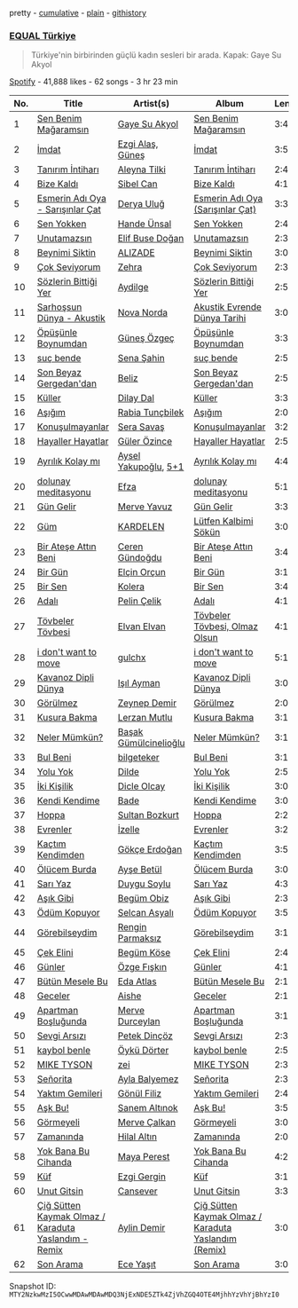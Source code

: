 pretty - [cumulative](/playlists/cumulative/37i9dQZF1DX3aD9A9aINSs.md) - [plain](/playlists/plain/37i9dQZF1DX3aD9A9aINSs) - [githistory](https://github.githistory.xyz/mackorone/spotify-playlist-archive/blob/main/playlists/plain/37i9dQZF1DX3aD9A9aINSs)

### [EQUAL Türkiye](https://open.spotify.com/playlist/37i9dQZF1DX3aD9A9aINSs)

> Türkiye'nin birbirinden güçlü kadın sesleri bir arada\. Kapak: Gaye Su Akyol

[Spotify](https://open.spotify.com/user/spotify) - 41,888 likes - 62 songs - 3 hr 23 min

| No. | Title | Artist(s) | Album | Length |
|---|---|---|---|---|
| 1 | [Sen Benim Mağaramsın](https://open.spotify.com/track/6w8wCVir8mfPfNGzB6Ap3j) | [Gaye Su Akyol](https://open.spotify.com/artist/0VsS7WKuNEsKGNIWuiwSyZ) | [Sen Benim Mağaramsın](https://open.spotify.com/album/6yWmxGqxfeUDMDM3mPOHVc) | 3:46 |
| 2 | [İmdat](https://open.spotify.com/track/4EqdtryLzCbXYK0Pr1e5p7) | [Ezgi Alaş](https://open.spotify.com/artist/3MPYl70VF5QlFVTOTRC9PZ), [Güneş](https://open.spotify.com/artist/0L3wrFI3QcbXAvFL7IaPQX) | [İmdat](https://open.spotify.com/album/2J5UY6OAgNrcA4ESKWQarx) | 3:54 |
| 3 | [Tanırım İntiharı](https://open.spotify.com/track/7s6yYB04JE83gdTybGJe4x) | [Aleyna Tilki](https://open.spotify.com/artist/4ckLjJztj53Ifid7WHweBn) | [Tanırım İntiharı](https://open.spotify.com/album/0miT4OrEIjnNlLDDHFPetS) | 2:47 |
| 4 | [Bize Kaldı](https://open.spotify.com/track/4SpbyEU2eWqR8bVpBaWNLR) | [Sibel Can](https://open.spotify.com/artist/2IiSMrjpXiteqhISWXkdUG) | [Bize Kaldı](https://open.spotify.com/album/7rIs9VYWm9AqK4aqTk7B51) | 4:14 |
| 5 | [Esmerin Adı Oya \- Sarışınlar Çat](https://open.spotify.com/track/5TPK3RmACz6NQF2fVB0pQb) | [Derya Uluğ](https://open.spotify.com/artist/7A6T0nTpXnPXDUGM1yEjEj) | [Esmerin Adı Oya \(Sarışınlar Çat\)](https://open.spotify.com/album/4rqcBFhRcBT5DqEKqSyHPY) | 3:30 |
| 6 | [Sen Yokken](https://open.spotify.com/track/4NMJzl0n1gdDmCFWtqiRHM) | [Hande Ünsal](https://open.spotify.com/artist/6YapGsI8u59kfewJjjJ2LJ) | [Sen Yokken](https://open.spotify.com/album/7MkcVM5HHkeJV1rT7yrgHW) | 2:42 |
| 7 | [Unutamazsın](https://open.spotify.com/track/0NQpsWRQP4W9LDLNo6RZ7m) | [Elif Buse Doğan](https://open.spotify.com/artist/56hgP8k96P8s7hQyMvXCHS) | [Unutamazsın](https://open.spotify.com/album/51PhvJu6YEVRdsVACNsgoY) | 2:30 |
| 8 | [Beynimi Siktin](https://open.spotify.com/track/4YjDw6azfkK9uyn4As5nDB) | [ALIZADE](https://open.spotify.com/artist/1EPZusBDP8yewhsaKtwktz) | [Beynimi Siktin](https://open.spotify.com/album/3feDEGL0SDtEqyNnHCesGw) | 3:04 |
| 9 | [Çok Seviyorum](https://open.spotify.com/track/1u6o64TzSoXNlBjeWyn3OE) | [Zehra](https://open.spotify.com/artist/2kdaYJfJVIGBaNcMmrg13p) | [Çok Seviyorum](https://open.spotify.com/album/4jkY2dgtksnHBNPrp29jww) | 2:33 |
| 10 | [Sözlerin Bittiği Yer](https://open.spotify.com/track/7sVy0m1T77LTQiH1MNx6Ab) | [Aydilge](https://open.spotify.com/artist/0cjA9XY1jx3RlniZbMkCWy) | [Sözlerin Bittiği Yer](https://open.spotify.com/album/4wtZmJ9z8asWYxoQppWawy) | 2:57 |
| 11 | [Sarhoşsun Dünya \- Akustik](https://open.spotify.com/track/6KfYpYXPKECIhjvIP9fukW) | [Nova Norda](https://open.spotify.com/artist/0A5AyLcMXZRmLE7i2maS0R) | [Akustik Evrende Dünya Tarihi](https://open.spotify.com/album/1JLUlc311J9UMkoqB2H2xS) | 3:05 |
| 12 | [Öpüşünle Boynumdan](https://open.spotify.com/track/1WwbiqFfGaIlqa63q2lCMT) | [Güneş Özgeç](https://open.spotify.com/artist/6mkCYg6ZwD3mv7XnLy19CB) | [Öpüşünle Boynumdan](https://open.spotify.com/album/6BmDTTrYFW7askosgQZhal) | 3:38 |
| 13 | [suç bende](https://open.spotify.com/track/1Cx75Ar7sN7zPogkCUR4Xd) | [Sena Şahin](https://open.spotify.com/artist/40VwjQ6yxDV90bjbDU124W) | [suç bende](https://open.spotify.com/album/1BawyviutGxsxUxczk49On) | 2:54 |
| 14 | [Son Beyaz Gergedan'dan](https://open.spotify.com/track/5otwt5y828CMRl2vr2aWRR) | [Beliz](https://open.spotify.com/artist/12QL4EXEXsPTOVjXBc8BD4) | [Son Beyaz Gergedan'dan](https://open.spotify.com/album/0pp18NYoYqZxNTWAbNvFft) | 2:57 |
| 15 | [Küller](https://open.spotify.com/track/5NIlDcCT0M8Kto5BWPCAqV) | [Dilay Dal](https://open.spotify.com/artist/0dgKXNAgYiDNSdMBFQEbv1) | [Küller](https://open.spotify.com/album/1mhWvwi99t95sYzgApE6Hv) | 3:34 |
| 16 | [Aşığım](https://open.spotify.com/track/2rVDAkhkNJeO6ylj4ohFjj) | [Rabia Tunçbilek](https://open.spotify.com/artist/6LFDD8c2UxP6NDMfrmlSMk) | [Aşığım](https://open.spotify.com/album/04usfyimGEOUwSlfayyrtk) | 2:02 |
| 17 | [Konuşulmayanlar](https://open.spotify.com/track/2tZ9wMlDXKBcfBqoBBmk1D) | [Sera Savaş](https://open.spotify.com/artist/0ZJEJs5ckjTCpL7BpyAHAF) | [Konuşulmayanlar](https://open.spotify.com/album/4uJad6JTNpY9YroACsFvNL) | 3:25 |
| 18 | [Hayaller Hayatlar](https://open.spotify.com/track/0anvD6eRPtfSgVOIadlI6B) | [Güler Özince](https://open.spotify.com/artist/4KonFbiSZXcrs9ZLe2A1mX) | [Hayaller Hayatlar](https://open.spotify.com/album/2iDjEDYHYRR9Ae76t68Czp) | 2:59 |
| 19 | [Ayrılık Kolay mı](https://open.spotify.com/track/5mHnMvkEIhx5SAUXhC74C8) | [Aysel Yakupoğlu](https://open.spotify.com/artist/2ZXIEujgkSOHFk47ra8Z1m), [5+1](https://open.spotify.com/artist/79u45H3Jr4rRRARgfCgsra) | [Ayrılık Kolay mı](https://open.spotify.com/album/3qJZ7UieMHmqj4B8nfSrV3) | 4:46 |
| 20 | [dolunay meditasyonu](https://open.spotify.com/track/3kX8em4J8LB096jDhJJxtO) | [Efza](https://open.spotify.com/artist/4gPXQMEdpsYmYZWtbk4ATJ) | [dolunay meditasyonu](https://open.spotify.com/album/4lrpDOKhGpL9PkVqBqYvQf) | 5:17 |
| 21 | [Gün Gelir](https://open.spotify.com/track/4MJuierRzALShybalYgnqm) | [Merve Yavuz](https://open.spotify.com/artist/1XDB3Z3o3zlgYN9dqEP5Rw) | [Gün Gelir](https://open.spotify.com/album/17hfdqwa0Lqxq8TrGakuch) | 3:37 |
| 22 | [Güm](https://open.spotify.com/track/7a51GZnqBaAOsMgGpbrO7d) | [KARDELEN](https://open.spotify.com/artist/4mNGMbwJpaXOAAqbAOEQms) | [Lütfen Kalbimi Sökün](https://open.spotify.com/album/4AA81z6a79qKsUPhGb2my7) | 3:02 |
| 23 | [Bir Ateşe Attın Beni](https://open.spotify.com/track/2PMapmxvMFp433esl0m6JD) | [Ceren Gündoğdu](https://open.spotify.com/artist/2t6i0lQOkrmuIInzYZFM90) | [Bir Ateşe Attın Beni](https://open.spotify.com/album/6XtwBOvkjs4GRsWnfq3yrE) | 3:45 |
| 24 | [Bir Gün](https://open.spotify.com/track/3ElINKvQUDuu9wmKkKX0PG) | [Elçin Orçun](https://open.spotify.com/artist/1e6JMnBTnlsmLfUIshPefJ) | [Bir Gün](https://open.spotify.com/album/1SVKOeVwtit5mMEjMABdjc) | 3:10 |
| 25 | [Bir Sen](https://open.spotify.com/track/1tXIxjedVUxZ05256Z63s1) | [Kolera](https://open.spotify.com/artist/2WrrDGOjPL1QFuLB45DZ7Q) | [Bir Sen](https://open.spotify.com/album/7bgZLhzFddYpz0RZjBLoIE) | 3:44 |
| 26 | [Adalı](https://open.spotify.com/track/0fqW7BBDU66tYemkDI8OVj) | [Pelin Çelik](https://open.spotify.com/artist/7kXc20Mf8rXcmW4eiV3OrO) | [Adalı](https://open.spotify.com/album/3qLx7Urz8oJXxdTEhaMhEz) | 4:11 |
| 27 | [Tövbeler Tövbesi](https://open.spotify.com/track/4uGPXLAwryUw5fH0u0AXAn) | [Elvan Elvan](https://open.spotify.com/artist/0t2P5mPqFnG1RxqK6s93zW) | [Tövbeler Tövbesi, Olmaz Olsun](https://open.spotify.com/album/0o4a3HvjquzMSowRR6wge5) | 4:12 |
| 28 | [i don't want to move](https://open.spotify.com/track/1wMHErCcAIAeU4PpIUd3l9) | [gulchx](https://open.spotify.com/artist/28azYZonw0glkoenF39SFK) | [i don't want to move](https://open.spotify.com/album/0qmIoMo45H2Zd2ioDGm593) | 5:10 |
| 29 | [Kavanoz Dipli Dünya](https://open.spotify.com/track/0bDSga9A3VmVS5i1Tz014U) | [Işıl Ayman](https://open.spotify.com/artist/5q6bMEU5EbDAOrTFUvOsC0) | [Kavanoz Dipli Dünya](https://open.spotify.com/album/2Y9FxEnCk3CZDiOu89lLHl) | 3:03 |
| 30 | [Görülmez](https://open.spotify.com/track/7khAjpvVflmoMX92LWaxUW) | [Zeynep Demir](https://open.spotify.com/artist/7D5fQOVySdv2FADQhxNly9) | [Görülmez](https://open.spotify.com/album/3sZYC5Qu1gjnA4TNt1dvjv) | 2:03 |
| 31 | [Kusura Bakma](https://open.spotify.com/track/4E3LchPdBVGTYHbhHLoBs5) | [Lerzan Mutlu](https://open.spotify.com/artist/2df65u5r3jxFWnlDF3L4aF) | [Kusura Bakma](https://open.spotify.com/album/0TOPcvrCVZKVSp25X7PzhS) | 3:19 |
| 32 | [Neler Mümkün?](https://open.spotify.com/track/5J1GJHxgnugB6bKzZizHGR) | [Başak Gümülcinelioğlu](https://open.spotify.com/artist/2t63DLmOGdPDk8AiF8qPPN) | [Neler Mümkün?](https://open.spotify.com/album/0L1GuEuzBKhwjgqTsdnIk3) | 3:10 |
| 33 | [Bul Beni](https://open.spotify.com/track/5lJTE1NKtBa9M4OYuZpYm8) | [bilgeteker](https://open.spotify.com/artist/4rD6EbWSKCTd59j1B7U7MI) | [Bul Beni](https://open.spotify.com/album/3plO7HV6GgbL9TJorSVaER) | 3:10 |
| 34 | [Yolu Yok](https://open.spotify.com/track/7JASZe5W1Xuu8hoMuAQeo3) | [Dilde](https://open.spotify.com/artist/0GDoXnSw4iGdysDQWCiuP3) | [Yolu Yok](https://open.spotify.com/album/48OGtuda8HgcPVCqqm5enB) | 2:52 |
| 35 | [İki Kişilik](https://open.spotify.com/track/0D4jeMcXabQ9yfozEAqBV3) | [Dicle Olcay](https://open.spotify.com/artist/0cJTMh5Hf6Z2iK6kBHYsC4) | [İki Kişilik](https://open.spotify.com/album/2ZZ2sKdv7z5V9twV3ndile) | 3:02 |
| 36 | [Kendi Kendime](https://open.spotify.com/track/5DZSrudPLnD59gjqchnhAt) | [Bade](https://open.spotify.com/artist/0PtAztBAwJWdQD5BABZKtz) | [Kendi Kendime](https://open.spotify.com/album/2nDgEPMZjHy2eZzvYdlFY4) | 3:04 |
| 37 | [Hoppa](https://open.spotify.com/track/6uOyfCRDHzikfQHmMt1vXr) | [Sultan Bozkurt](https://open.spotify.com/artist/5mW02gQvUeLMSRfc45fTRB) | [Hoppa](https://open.spotify.com/album/4QdOwdgjyMKXAFBuOBmixC) | 2:28 |
| 38 | [Evrenler](https://open.spotify.com/track/0LwSkdfLi6PBwtENshCKPE) | [İzelle](https://open.spotify.com/artist/6WrduelskQhS1vhzcHSnNY) | [Evrenler](https://open.spotify.com/album/1gn1N6ykCPszkc7DFf0rlc) | 3:28 |
| 39 | [Kaçtım Kendimden](https://open.spotify.com/track/1Y0JIGO8law4uVoyeElRt3) | [Gökçe Erdoğan](https://open.spotify.com/artist/2gigknSwm6nchGBu7guSbj) | [Kaçtım Kendimden](https://open.spotify.com/album/1zsM3WerlplZ0cGpFxpStv) | 3:57 |
| 40 | [Ölücem Burda](https://open.spotify.com/track/58crpkEbVZiO4uwCETmM7M) | [Ayşe Betül](https://open.spotify.com/artist/1wIRBDyxpwh24UQL8qrnW7) | [Ölücem Burda](https://open.spotify.com/album/1xy6X9C9cgVq7z2bP9Nx1V) | 3:01 |
| 41 | [Sarı Yaz](https://open.spotify.com/track/2ZDbd6LywdEF7jz9FSIbGm) | [Duygu Soylu](https://open.spotify.com/artist/4rGbEwbyxCn54KVvV589AY) | [Sarı Yaz](https://open.spotify.com/album/6nOckiHWDtyo6AfoBLCvVe) | 4:36 |
| 42 | [Aşık Gibi](https://open.spotify.com/track/2SMr1xie5qnTHTcTYiCfoQ) | [Begüm Obiz](https://open.spotify.com/artist/701O6J6F1FSADHQkFXJN5t) | [Aşık Gibi](https://open.spotify.com/album/0GwwojZQXdvuCcVZQ62G43) | 2:30 |
| 43 | [Ödüm Kopuyor](https://open.spotify.com/track/55Wr7UZXioue8IhHGM6v0e) | [Selcan Asyalı](https://open.spotify.com/artist/5iPYL1o4DRaHt1TxncOA1W) | [Ödüm Kopuyor](https://open.spotify.com/album/1xgKretg7ZFN7GQAyqHneA) | 3:54 |
| 44 | [Görebilseydim](https://open.spotify.com/track/0DT85W0vusZAIvU4e8RJjZ) | [Rengin Parmaksız](https://open.spotify.com/artist/6lTTdOALmg7BCwRr8iXmr9) | [Görebilseydim](https://open.spotify.com/album/4ooT2kEiGoeK3dsyBqxk6o) | 3:19 |
| 45 | [Çek Elini](https://open.spotify.com/track/25IhcJACqYSSlXSOK5KdX9) | [Begüm Köse](https://open.spotify.com/artist/1t0sswpiSj5CU2qD86y0RF) | [Çek Elini](https://open.spotify.com/album/0kWYkyUY4UHOQZtAOjcF47) | 2:42 |
| 46 | [Günler](https://open.spotify.com/track/4J2A21uneMcER5LVzFk8XB) | [Özge Fışkın](https://open.spotify.com/artist/0acW6PhzqNwRvVcnRozzfB) | [Günler](https://open.spotify.com/album/51owUWWdf1inrCyP1FZKls) | 4:17 |
| 47 | [Bütün Mesele Bu](https://open.spotify.com/track/2l91k0lBpU1lvfzG7Dj2Cx) | [Eda Atlas](https://open.spotify.com/artist/7evFI1HE86akQXdNhdWJVd) | [Bütün Mesele Bu](https://open.spotify.com/album/6GcyHik9Y7zseilIG7hP4U) | 2:16 |
| 48 | [Geceler](https://open.spotify.com/track/18IJFVtJ7vuqhfHltDaEus) | [Aishe](https://open.spotify.com/artist/0O4H5buGzNVQ9wp334e1wg) | [Geceler](https://open.spotify.com/album/30f2Ojg4PSKwythUfsdbhh) | 2:19 |
| 49 | [Apartman Boşluğunda](https://open.spotify.com/track/1PaJLCiL07ZwV4N2W2CWFU) | [Merve Durceylan](https://open.spotify.com/artist/7IsfckTGN8CfN1mrfqxyWR) | [Apartman Boşluğunda](https://open.spotify.com/album/2Tt7BFX3grNqWu1morAZFc) | 3:15 |
| 50 | [Sevgi Arsızı](https://open.spotify.com/track/76rrRDkywRniRX4rpcYFRv) | [Petek Dinçöz](https://open.spotify.com/artist/3v23sHokmHxpTMLEzCWwYn) | [Sevgi Arsızı](https://open.spotify.com/album/1C8WCdf3KUpmAuYJyI61om) | 2:36 |
| 51 | [kaybol benle](https://open.spotify.com/track/1AXuc0gXJzh3NiCmYTOh5f) | [Öykü Dörter](https://open.spotify.com/artist/610R56u4V2V2kVtyLenbFA) | [kaybol benle](https://open.spotify.com/album/1DmgG71zMUs47A60h5FXgQ) | 2:50 |
| 52 | [MIKE TYSON](https://open.spotify.com/track/0L4BANpC5aokZvtkdDucbi) | [zei](https://open.spotify.com/artist/0EuuCfvKdq4FHDyXHoOspa) | [MIKE TYSON](https://open.spotify.com/album/1qPPBqSlqCyZQXk0bI0JDY) | 2:33 |
| 53 | [Señorita](https://open.spotify.com/track/5E9ae7Dav7LNKdkIHUhF2l) | [Ayla Balyemez](https://open.spotify.com/artist/5WHXQlxkJQuedZq67HAACK) | [Señorita](https://open.spotify.com/album/6swbx3yGDGQbuXz5ESGE0M) | 2:34 |
| 54 | [Yaktım Gemileri](https://open.spotify.com/track/3Qe6AQaUvMDHgS1ePxd7ur) | [Gönül Filiz](https://open.spotify.com/artist/2MAM9tE3rWmnhEJ7V08Knh) | [Yaktım Gemileri](https://open.spotify.com/album/4G0M1jvqS7PjhIydDsyqqM) | 2:49 |
| 55 | [Aşk Bu!](https://open.spotify.com/track/2Kjslh2hh8CB52HXisCf2s) | [Sanem Altınok](https://open.spotify.com/artist/6b9bJeafyLKVXvfFXqojCH) | [Aşk Bu!](https://open.spotify.com/album/5reg0Gc0lFJ2VV2JB3I5Ai) | 3:56 |
| 56 | [Görmeyeli](https://open.spotify.com/track/7k4P9jf2ryGFs8FlGAEHAY) | [Merve Çalkan](https://open.spotify.com/artist/40nToqTbZUUXhFhx4zkbD3) | [Görmeyeli](https://open.spotify.com/album/3lxklLXC4UArzwI3fUeLgk) | 3:02 |
| 57 | [Zamanında](https://open.spotify.com/track/72EFhn58PvmX7pRpmWXzYO) | [Hilal Altın](https://open.spotify.com/artist/5mx3mJMa3mF4PP0UxNh1Ax) | [Zamanında](https://open.spotify.com/album/1L1cKYqBEffYBWQUCTNhIP) | 2:01 |
| 58 | [Yok Bana Bu Cihanda](https://open.spotify.com/track/4DhyDAN1yx5WNYQEeWaCSd) | [Maya Perest](https://open.spotify.com/artist/35zOeNPm5Zx3AgzzG0BBfj) | [Yok Bana Bu Cihanda](https://open.spotify.com/album/26VGDBIPiwDyJxOC9N77Hn) | 4:28 |
| 59 | [Küf](https://open.spotify.com/track/4jTh6jiN97TzjiDCWxlcli) | [Ezgi Gergin](https://open.spotify.com/artist/2EMMNlNS4JYqsJpXZNFCcb) | [Küf](https://open.spotify.com/album/336KL6HKYMWioh1TTtuRkI) | 3:10 |
| 60 | [Unut Gitsin](https://open.spotify.com/track/6ksOGk7qXq19WCYt7yD5SR) | [Cansever](https://open.spotify.com/artist/4i6eVyyyPdSryQCzO7GK0K) | [Unut Gitsin](https://open.spotify.com/album/46fCLQ6SCTWU45DSom2nFY) | 3:34 |
| 61 | [Çiğ Sütten Kaymak Olmaz / Karaduta Yaslandım \- Remix](https://open.spotify.com/track/4ucgXp0FRel2J3BkdMXW6B) | [Aylin Demir](https://open.spotify.com/artist/6ZEvuMWAUu9h7TmSbQKcPZ) | [Çiğ Sütten Kaymak Olmaz / Karaduta Yaslandım \(Remix\)](https://open.spotify.com/album/5mGyvOQ6NLvU3yEdPJGIrV) | 3:01 |
| 62 | [Son Arama](https://open.spotify.com/track/6OGO6YKvaZc3dcAtRBWsmd) | [Ece Yaşıt](https://open.spotify.com/artist/3eDccmHdX8Ve1eI7VULC3X) | [Son Arama](https://open.spotify.com/album/6UBU6bfNy3Pg0whPX50pjv) | 3:08 |

Snapshot ID: `MTY2NzkwMzI5OCwwMDAwMDAwMDQ3NjExNDE5ZTk4ZjVhZGQ4OTE4MjhhYzVhYjBhYzI0`
